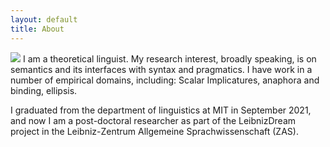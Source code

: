 ```yaml
---
layout: default
title: About
---
```



<img src="/images/nice_photo.png" class="right" />
I am a theoretical linguist. My research interest, broadly speaking, is on semantics and its interfaces with syntax and pragmatics. I have work in a number of empirical domains, including: Scalar Implicatures, anaphora and binding, ellipsis.

I graduated from the department of linguistics at MIT in September 2021, and now I am a post-doctoral researcher as part of the LeibnizDream project in the Leibniz-Zentrum Allgemeine Sprachwissenschaft (ZAS).

